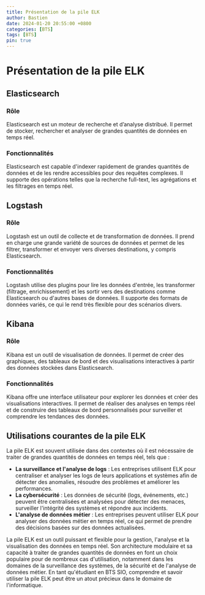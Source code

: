 ```yaml
---
title: Présentation de la pile ELK
author: Bastien
date: 2024-01-20 20:55:00 +0800
categories: [BTS]
tags: [BTS]
pin: true
--- 
```

# Présentation de la pile ELK

## Elasticsearch

### Rôle
Elasticsearch est un moteur de recherche et d’analyse distribué. Il permet de stocker, rechercher et analyser de grandes quantités de données en temps réel.

### Fonctionnalités
Elasticsearch est capable d'indexer rapidement de grandes quantités de données et de les rendre accessibles pour des requêtes complexes. Il supporte des opérations telles que la recherche full-text, les agrégations et les filtrages en temps réel.

## Logstash

### Rôle
Logstash est un outil de collecte et de transformation de données. Il prend en charge une grande variété de sources de données et permet de les filtrer, transformer et envoyer vers diverses destinations, y compris Elasticsearch.

### Fonctionnalités
Logstash utilise des plugins pour lire les données d'entrée, les transformer (filtrage, enrichissement) et les sortir vers des destinations comme Elasticsearch ou d'autres bases de données. Il supporte des formats de données variés, ce qui le rend très flexible pour des scénarios divers.

## Kibana

### Rôle
Kibana est un outil de visualisation de données. Il permet de créer des graphiques, des tableaux de bord et des visualisations interactives à partir des données stockées dans Elasticsearch.

### Fonctionnalités
Kibana offre une interface utilisateur pour explorer les données et créer des visualisations interactives. Il permet de réaliser des analyses en temps réel et de construire des tableaux de bord personnalisés pour surveiller et comprendre les tendances des données.

## Utilisations courantes de la pile ELK

La pile ELK est souvent utilisée dans des contextes où il est nécessaire de traiter de grandes quantités de données en temps réel, tels que :

- **La surveillance et l'analyse de logs** : Les entreprises utilisent ELK pour centraliser et analyser les logs de leurs applications et systèmes afin de détecter des anomalies, résoudre des problèmes et améliorer les performances.
- **La cybersécurité** : Les données de sécurité (logs, événements, etc.) peuvent être centralisées et analysées pour détecter des menaces, surveiller l'intégrité des systèmes et répondre aux incidents.
- **L'analyse de données métier** : Les entreprises peuvent utiliser ELK pour analyser des données métier en temps réel, ce qui permet de prendre des décisions basées sur des données actualisées.

La pile ELK est un outil puissant et flexible pour la gestion, l'analyse et la visualisation des données en temps réel. Son architecture modulaire et sa capacité à traiter de grandes quantités de données en font un choix populaire pour de nombreux cas d'utilisation, notamment dans les domaines de la surveillance des systèmes, de la sécurité et de l'analyse de données métier. En tant qu'étudiant en BTS SIO, comprendre et savoir utiliser la pile ELK peut être un atout précieux dans le domaine de l'informatique.

